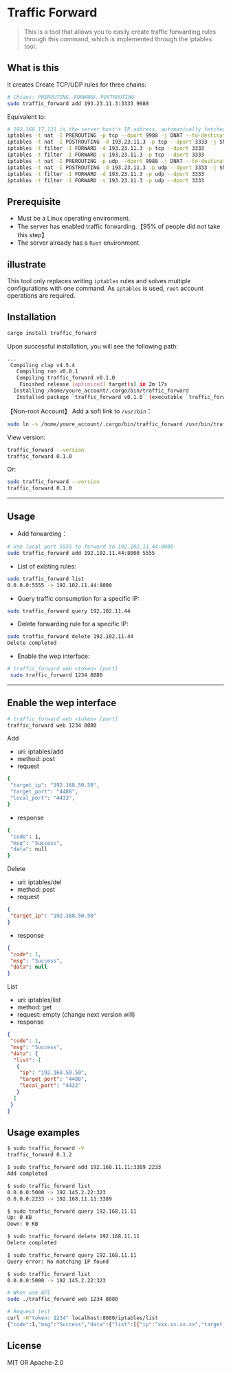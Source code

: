 # Traffic Forward

> This is a tool that allows you to easily create traffic forwarding rules through this command, which is implemented through the iptables tool.

## What is this

It creates Create TCP/UDP rules for three chains:

```bash
# Chians: PREROUTING、FORWARD、POSTROUTING
sudo traffic_forward add 193.23.11.3:3333 9988
```

Equivalent to:

```bash
# 192.168.17.131 is the server host's IP address, automatically fetched.
iptables -t nat -I PREROUTING -p tcp --dport 9988 -j DNAT --to-destination 193.23.11.3:3333
iptables -t nat -I POSTROUTING -d 193.23.11.3 -p tcp --dport 3333 -j SNAT --to-source 192.168.17.131
iptables -t filter -I FORWARD -d 193.23.11.3 -p tcp --dport 3333
iptables -t filter -I FORWARD -s 193.23.11.3 -p tcp --dport 3333
iptables -t nat -I PREROUTING -p udp --dport 9988 -j DNAT --to-destination 193.23.11.3:3333
iptables -t nat -I POSTROUTING -d 193.23.11.3 -p udp --dport 3333 -j SNAT --to-source 192.168.17.131
iptables -t filter -I FORWARD -d 193.23.11.3 -p udp --dport 3333
iptables -t filter -I FORWARD -s 193.23.11.3 -p udp --dport 3333
```

## Prerequisite

* Must be a Linux operating environment.
* The server has enabled traffic forwarding.【95% of people did not take this step】
* The server already has a `Rust` environment.

## illustrate

This tool only replaces writing `iptables` rules and solves multiple configurations with one command. As `iptables` is used, `root` account operations are required.

## Installation

```bash
cargo install traffic_forward
```

Upon successful installation, you will see the following path:

```bash
...
 Compiling clap v4.5.4
   Compiling ron v0.8.1
   Compiling traffic_forward v0.1.0
    Finished release [optimized] target(s) in 2m 17s
  Installing /home/youre_account/.cargo/bin/traffic_forward
   Installed package `traffic_forward v0.1.0` (executable `traffic_forward`)
```

【Non-root Account】 Add a soft link to `/usr/bin`：

``` bash
sudo ln -s /home/youre_account/.cargo/bin/traffic_forward /usr/bin/traffic_forward
```

View version:

``` bash
traffic_forward --version
traffic_forward 0.1.0
```

Or:

``` bash
sudo traffic_forward --version
traffic_forward 0.1.0
```

---

## Usage

* Add forwarding：

```bash
# Use local port 5555 to forward to 192.102.11.44:8000
sudo traffic_forward add 192.102.11.44:8000 5555
```

* List of existing rules:

``` bash
sudo traffic_forward list
0.0.0.0:5555 -> 192.102.11.44:8000
```

* Query traffic consumption for a specific IP:

``` bash
sudo traffic_forward query 192.102.11.44
```

* Delete forwarding rule for a specific IP:

``` bash
sudo traffic_forward delete 192.102.11.44
Delete completed
```

* Enable the wep interface:

``` bash
# traffic_forward web <token> [port]
 sudo traffic_forward 1234 8080
```

---

## Enable the wep interface

```bash
# traffic_forward web <token> [port]
traffic_forward web 1234 8080
```

Add

* uri: iptables/add
* method: post
* request

``` bash
{
 "target_ip": "192.168.50.50",
 "target_port": "4488",
 "local_port": "4433",
}
```

* response

``` bash
{
 "code": 1,
 "msg": "Success",
 "data": null
}
```

Delete

* uri: iptables/del
* method: post
* request

``` json
{
 "target_ip": "192.168.50.50"
}
```

* response

``` json
{
 "code": 1,
 "msg": "Success",
 "data": null
}
```

List

* uri: iptables/list
* method: get
* request: empty (change next version will)
* response

``` json
{
 "code": 1,
 "msg": "Success",
 "data": {
  "list": [
   {
    "ip": "192.168.50.50",
    "target_port": "4488",
    "local_port": "4433"
   }
  ]
 }
}
```

## Usage examples

``` bash
$ sudo traffic_forward -V
traffic_forward 0.1.2

$ sudo traffic_forward add 192.168.11.11:3389 2233
Add completed

$ sudo traffic_forward list
0.0.0.0:5000 -> 192.145.2.22:323
0.0.0.0:2233 -> 192.168.11.11:3389

$ sudo traffic_forward query 192.168.11.11
Up: 0 KB 
Down: 0 KB

$ sudo traffic_forward delete 192.168.11.11
Delete completed

$ sudo traffic_forward query 192.168.11.11
Query error: No matching IP found

$ sudo traffic_forward list
0.0.0.0:5000 -> 192.145.2.22:323

# When use API 
sudo ./traffic_forward web 1234 8080

# Request test
curl -H"token: 1234" localhost:8080/iptables/list
{"code":1,"msg":"Success","data":{"list":[{"ip":"xxx.xx.xx.xx","target_port":"12581","local_port":"49204"}]}}
```

## License

MIT OR Apache-2.0
